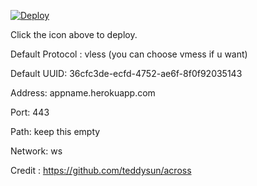 [![Deploy](https://www.herokucdn.com/deploy/button.png)](https://dashboard.heroku.com/new?template=https://github.com/kimycai/x-hero)

Click the icon above to deploy.

Default Protocol : vless (you can choose vmess if u want)

Default UUID: 36cfc3de-ecfd-4752-ae6f-8f0f92035143

Address: appname.herokuapp.com

Port: 443

Path: keep this empty

Network: ws

Credit : https://github.com/teddysun/across
